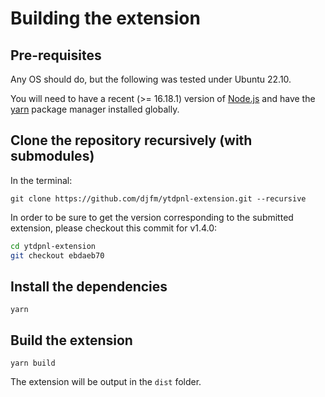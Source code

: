 # Building the extension

## Pre-requisites

Any OS should do, but the following was tested under Ubuntu 22.10.

You will need to have a recent (>= 16.18.1) version of [Node.js](https://nodejs.org/en/) and
have the [yarn](https://yarnpkg.com/) package manager installed globally.

## Clone the repository recursively (with submodules)

In the terminal:

`git clone https://github.com/djfm/ytdpnl-extension.git --recursive`

In order to be sure to get the version corresponding to the submitted extension,
please checkout this commit for v1.4.0:

```bash
cd ytdpnl-extension
git checkout ebdaeb70
```

## Install the dependencies

```
yarn
```

## Build the extension

```
yarn build
```

The extension will be output in the `dist` folder.
